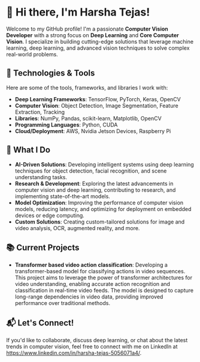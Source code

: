 # 👋 Hi there, I'm Harsha Tejas!

Welcome to my GitHub profile! I'm a passionate **Computer Vision Developer** with a strong focus on **Deep Learning** and **Core Computer Vision**. I specialize in building cutting-edge solutions that leverage machine learning, deep learning, and advanced vision techniques to solve complex real-world problems.

## 🔧 Technologies & Tools

Here are some of the tools, frameworks, and libraries I work with:

- **Deep Learning Frameworks**: TensorFlow, PyTorch, Keras, OpenCV
- **Computer Vision**: Object Detection, Image Segmentation, Feature Extraction, Tracking
- **Libraries**: NumPy, Pandas, scikit-learn, Matplotlib, OpenCV
- **Programming Languages**: Python, CUDA
- **Cloud/Deployment**: AWS, Nvidia Jetson Devices, Raspberry Pi

## 🚀 What I Do

- **AI-Driven Solutions**: Developing intelligent systems using deep learning techniques for object detection, facial recognition, and scene understanding tasks.
- **Research & Development**: Exploring the latest advancements in computer vision and deep learning, contributing to research, and implementing state-of-the-art models.
- **Model Optimization**: Improving the performance of computer vision models, reducing latency, and optimizing for deployment on embedded devices or edge computing.
- **Custom Solutions**: Creating custom-tailored solutions for image and video analysis, OCR, augmented reality, and more.

## 📚 Current Projects

- **Transformer based video action classification**: Developing a transformer-based model for classifying actions in video sequences. This project aims to leverage the power of transformer architectures for video understanding, enabling accurate action recognition and classification in real-time video feeds. The model is designed to capture long-range dependencies in video data, providing improved performance over traditional methods.

## 📬 Let's Connect!

If you'd like to collaborate, discuss deep learning, or chat about the latest trends in computer vision, feel free to connect with me on LinkedIn at https://www.linkedin.com/in/harsha-tejas-5056071a4/.


<!--
**harshatejas/harshatejas** is a ✨ _special_ ✨ repository because its `README.md` (this file) appears on your GitHub profile.

Here are some ideas to get you started:

- 🔭 I’m currently working on ...
- 🌱 I’m currently learning ...
- 👯 I’m looking to collaborate on ...
- 🤔 I’m looking for help with ...
- 💬 Ask me about ...
- 📫 How to reach me: ...
- 😄 Pronouns: ...
- ⚡ Fun fact: ...
-->

